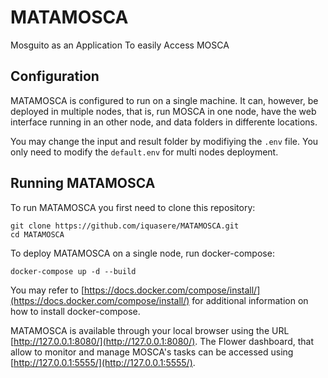 # MATAMOSCA
Mosguito as an Application To easily Access MOSCA

## Configuration

MATAMOSCA is configured to run on a single machine. It can, however, be deployed in multiple nodes, that is, run MOSCA in one node, have the web interface running in an other node, and data folders in differente locations. 

You may change the input and result folder by modifiying the `.env` file.
You only need to modify the `default.env` for multi nodes deployment.


## Running MATAMOSCA

To run MATAMOSCA you first need to clone this repository:

```console
git clone https://github.com/iquasere/MATAMOSCA.git
cd MATAMOSCA
```

To deploy MATAMOSCA on a single node, run docker-compose: 

```console
docker-compose up -d --build
```
You may refer to [https://docs.docker.com/compose/install/](https://docs.docker.com/compose/install/) for additional information on how to install docker-compose.

MATAMOSCA is available through your local browser using the URL [http://127.0.0.1:8080/](http://127.0.0.1:8080/).
The Flower dashboard, that allow to monitor and manage MOSCA's tasks can be accessed using [http://127.0.0.1:5555/](http://127.0.0.1:5555/). 